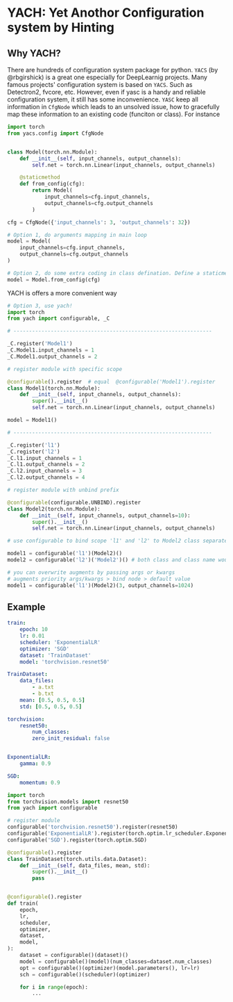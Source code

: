 # YACH: Yet Anothor Configuration system by Hinting

## Why YACH?
There are hundreds of configuration system package for python. `YACS` (by @rbgirshick) is a great one especially for DeepLearnig projects.
Many famous projects' configuration system is based on `YACS`. Such as Detectron2, fvcore, etc. However, even if yasc is a handy and reliable
configuration system, it still has some inconvenience. `YASC` keep all information in `CfgNode` which leads to an unsolved issue, how to gracefully
map these information to an existing code (funciton or class). For instance

```python
import torch
from yacs.config import CfgNode


class Model(torch.nn.Module):
    def __init__(self, input_channels, output_channels):
        self.net = torch.nn.Linear(input_channels, output_channels)

    @staticmethod
    def from_config(cfg):
        return Model(
            input_channels=cfg.input_channels,
            output_channels=cfg.output_channels
        )

cfg = CfgNode({'input_channels': 3, 'output_channels': 32})

# Option 1, do arguments mapping in main loop
model = Model(
    input_channels=cfg.input_channels,
    output_channels=cfg.output_channels
)

# Option 2, do some extra coding in class defination. Define a staticmethod in class.
model = Model.from_config(cfg)
```

YACH is offers a more convenient way
```python
# Option 3, use yach!
import torch
from yach import configurable, _C

# ----------------------------------------------------------------

_C.register('Model1')
_C.Model1.input_channels = 1
_C.Model1.output_channels = 2

# register module with specific scope

@configurable().register  # equal  @configurable('Model1').register
class Model1(torch.nn.Module):
    def __init__(self, input_channels, output_channels):
        super().__init__()
        self.net = torch.nn.Linear(input_channels, output_channels)

model = Model1()

# ----------------------------------------------------------------

_C.register('l1')
_C.register('l2')
_C.l1.input_channels = 1
_C.l1.output_channels = 2
_C.l2.input_channels = 3
_C.l2.output_channels = 4

# register module with unbind prefix

@configurable(configurable.UNBIND).register
class Model2(torch.nn.Module):
    def __init__(self, input_channels, output_channels=10):
        super().__init__()
        self.net = torch.nn.Linear(input_channels, output_channels)

# use configurable to bind scope 'l1' and 'l2' to Model2 class separately

model1 = configurable('l1')(Model2)()
model2 = configurable('l2')('Model2')() # both class and class name would work

# you can overwrite augments by passing args or kwargs
# augments priority args/kwargs > bind node > default value
model1 = configurable('l1')(Model2)(3, output_channels=1024)
```

## Example
```yaml
train:
    epoch: 10
    lr: 0.01
    scheduler: 'ExponentialLR'
    optimizer: 'SGD'
    dataset: 'TrainDataset'
    model: 'torchvision.resnet50'

TrainDataset:
    data_files:
        - a.txt
        - b.txt
    mean: [0.5, 0.5, 0.5]
    std: [0.5, 0.5, 0.5]

torchvision:
    resnet50:
        num_classes:
        zero_init_residual: false


ExponentialLR:
    gamma: 0.9

SGD:
    momentum: 0.9

```


```python
import torch
from torchvision.models import resnet50
from yach import configurable

# register module
configurable('torchvision.resnet50').register(resnet50)
configurable('ExponentialLR').register(torch.optim.lr_scheduler.ExponentialLR)
configurable('SGD').register(torch.optim.SGD)

@configurable().register
class TrainDataset(torch.utils.data.Dataset):
    def __init__(self, data_files, mean, std):
        super().__init__()
        pass


@configurable().register
def train(
    epoch,
    lr,
    scheduler,
    optimizer,
    dataset,
    model,
):
    dataset = configurable()(dataset)()
    model = configurable()(model)(num_classes=dataset.num_classes)
    opt = configurable()(optimizer)(model.parameters(), lr=lr)
    sch = configurable()(scheduler)(optimizer)

    for i in range(epoch):
        ...
```
